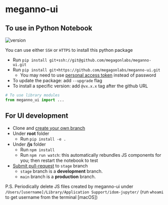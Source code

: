 # meganno-ui
## To use in Python Notebook
![version](https://img.shields.io/badge/meganno--ui%20latest-v1.5.6-blue)

You can use either `SSH` or `HTTPS` to install this python package
- Run `pip install git+ssh://git@github.com/megagonlabs/meganno-ui.git`
- Run `pip install git+https://github.com/megagonlabs/meganno-ui.git`
  - You may need to use [personal access token](https://docs.github.com/en/authentication/keeping-your-account-and-data-secure/creating-a-personal-access-token) instead of password
- To update the package: add `--upgrade` flag
- To install a specific version: add `@vx.x.x` tag after the github URL

```python
# To use library modules
from meganno_ui import ...
```
## For UI development
- Clone and [create your own branch](https://docs.github.com/en/github/collaborating-with-pull-requests/proposing-changes-to-your-work-with-pull-requests/creating-and-deleting-branches-within-your-repository)
- Under **root** folder
  - Run `pip install -e .`
- Under **/js** folder
  - Run `npm install`
  - Run `npm run watch`: this automatically rebundles JS components for you; then restart the notebook to test
- [Submit pull-request](https://docs.github.com/en/github/collaborating-with-pull-requests/proposing-changes-to-your-work-with-pull-requests/creating-a-pull-request) to `stage` branch
  - `stage` branch is a **development** branch.
  - `main` branch is a **production** branch.
  
P.S. Periodically delete JS files created by meganno-ui under `/Users/[username]/Library/Application Support/idom-jupyter/` (run `whoami` to get username from the terminal [macOS])
